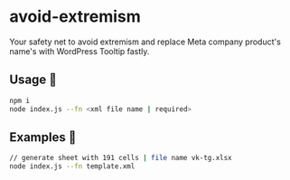 # avoid-extremism

Your safety net to avoid extremism and replace Meta company product's name's with WordPress Tooltip fastly.<br />

## Usage :hatched_chick:

```sh
npm i
node index.js --fn <xml file name | required>
```

## Examples :hatched_chick:

```sh
// generate sheet with 191 cells | file name vk-tg.xlsx
node index.js --fn template.xml
```
